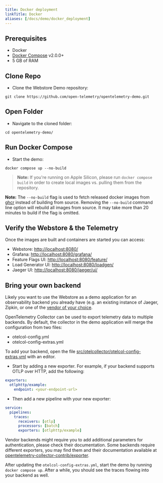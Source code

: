 ```yaml
---
title: Docker deployment
linkTitle: Docker
aliases: [/docs/demo/docker_deployment]
---
```


## Prerequisites

- Docker
- [Docker Compose](https://docs.docker.com/compose/install/#install-compose) v2.0.0+
- 5 GB of RAM

## Clone Repo

- Clone the Webstore Demo repository:

```shell
git clone https://github.com/open-telemetry/opentelemetry-demo.git
```

## Open Folder

- Navigate to the cloned folder:

```shell
cd opentelemetry-demo/
```

## Run Docker Compose

- Start the demo:

```shell
docker compose up --no-build
```

> **Note:** If you're running on Apple Silicon, please run `docker compose
> build` in order to create local images vs. pulling them from the repository.

**Note:** The `--no-build` flag is used to fetch released docker images from
[ghcr](https://ghcr.io/open-telemetry/demo) instead of building from source.
Removing the `--no-build` command line option will rebuild all images from
source. It may take more than 20 minutes to build if the flag is omitted.

## Verify the Webstore & the Telemetry

Once the images are built and containers are started you can access:

- Webstore: <http://localhost:8080/>
- Grafana: <http://localhost:8080/grafana/>
- Feature Flags UI: <http://localhost:8080/feature/>
- Load Generator UI: <http://localhost:8080/loadgen/>
- Jaeger UI: <http://localhost:8080/jaeger/ui/>

## Bring your own backend

Likely you want to use the Webstore as a demo application for an observability
backend you already have (e.g. an existing instance of Jaeger, Zipkin, or one
of the [vendor of your choice](/ecosystem/vendors/).

OpenTelemetry Collector can be used to export telemetry data to multiple
backends. By default, the collector in the demo application will merge the
configuration from two files:

- otelcol-config.yml
- otelcol-config-extras.yml

To add your backend, open the file
[src/otelcollector/otelcol-config-extras.yml](https://github.com/open-telemetry/opentelemetry-demo/blob/main/src/otelcollector/otelcol-config-extras.yml)
with an editor.

- Start by adding a new exporter. For example, if your backend supports
  OTLP over HTTP, add the following:

```yaml
exporters:
  otlphttp/example:
    endpoint: <your-endpoint-url>
```

- Then add a new pipeline with your new exporter:

```yaml
service:
  pipelines:
    traces:
      receivers: [otlp]
      processors: [batch]
      exporters: [otlphttp/example]
```

Vendor backends might require you to add additional parameters for
authentication, please check their documentation. Some backends require
different exporters, you may find them and their documentation available at
[opentelemetry-collector-contrib/exporter](https://github.com/open-telemetry/opentelemetry-collector-contrib/tree/main/exporter).

After updating the `otelcol-config-extras.yml`, start the demo by running
`docker compose up`. After a while, you should see the traces flowing into
your backend as well.
